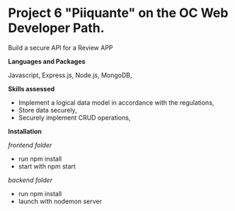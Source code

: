 # Project 6 "Piiquante" on the OC Web Developer Path.
Build a secure API for a Review APP

**Languages and Packages**

Javascript,
Express.js,
Node.js,
MongoDB,

**Skills assessed**

- Implement a logical data model in accordance with the regulations,
- Store data securely,
- Securely implement CRUD operations,

**Installation**

*frontend folder*
- run npm install
- start with npm start

*backend folder*
- run npm install
- launch with nodemon server
